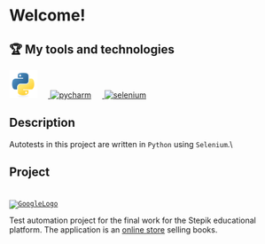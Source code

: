 <h1>Welcome!</br>

<a name="MyToolsAndTechnologies"><h2>:trophy: My tools and technologies</h2></a>
<p  align="center">

<p align="left"> <a href="https://www.python.org" target="_blank" rel="noreferrer"> <img src="https://raw.githubusercontent.com/devicons/devicon/master/icons/python/python-original.svg" style="margin-right:20px" alt="python" width="50" height="50"/> </a> 
<a href="https://www.jetbrains.com/pycharm/" target="_blank" rel="noreferrer"> <img src="https://upload.wikimedia.org/wikipedia/commons/thumb/1/1d/PyCharm_Icon.svg/1200px-PyCharm_Icon.svg.png" style="margin-right:20px" alt="pycharm" width="50" height="50"/> </a>
<a href="https://www.selenium.dev" target="_blank" rel="noreferrer"> <img src="https://www.svgrepo.com/show/354321/selenium.svg" style="margin-right:20px" alt="selenium" width="50" height="50"/> </a>
</br>

<a name="Description"><h2>Description</h2></a>
Autotests in this project are written in `Python` using `Selenium`.\

<a name="Project"><h2>Project</h2></a>
<code><a href="https://stepik.org/course/575/promo#toc"> <img src="https://begeton.com/files/users-companies/120/4/5/pbZq6SARkx7xM6vpanYA1ahsypswJYJp.jpeg" style="margin-right:20px" alt="GoogleLogo" width="272" height="92"/>  </p></a></code>Test automation project for the final work for the Stepik educational platform. The application is an <a target="_blank" href="https://www.google.com/webhp?hl=en&sa=X&ved=0ahUKEwjk7On8jvOAAxVFmFwKHWa3CZQQPAgI">online store</a> selling books.
